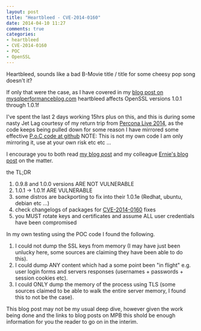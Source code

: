 ```yaml
---
layout: post
title: "Heartbleed - CVE-2014-0160"
date: 2014-04-10 11:27
comments: true
categories:
- heartbleed
- CVE-2014-0160
- POC
- OpenSSL
---
```


Heartbleed, sounds like a bad B-Movie title / title for some cheesy pop song doesn't it?

If only that were the case, as I have covered in my [blog post on mysqlperformanceblog.com](http://www.mysqlperformanceblog.com/2014/04/08/openssl-heartbleed-cve-2014-0160/) heartbleed affects OpenSSL versions 1.0.1 through 1.0.1f

I've spent the last 2 days working 15hrs plus on this, and this is during some nasty Jet Lag courtesy of my return trip from [Percona Live 2014](https://www.percona.com/live/mysql-conference-2014/users/david-busby), as the code keeps being pulled down for some reason I have mirrored some effective [P.o.C code at github](https://github.com/Oneiroi/PenTesting/tree/master/CVE/CVE-2014-0160) NOTE: This is not my own code I am only mirroring it, use at your own risk etc etc ...


I encourage you to both read [my blog post](http://www.mysqlperformanceblog.com/2014/04/08/openssl-heartbleed-cve-2014-0160/) and my colleague [Ernie's blog post](http://www.mysqlperformanceblog.com/2014/04/09/heartbleed-separating-faq-from-fud/) on the matter.

the TL;DR

1. 0.9.8 and 1.0.0 versions ARE NOT VULNERABLE
2. 1.0.1 -> 1.0.1f ARE VULNERABLE
3. some distros are backporting to fix into their 1.0.1e (Redhat, ubuntu, debian etc ...) 
4. check changelogs of packages for [CVE-2014-0160](https://cve.mitre.org/cgi-bin/cvename.cgi?name=CVE-2014-0160) fixes
5. you MUST rotate keys and certificates and assume ALL user credentials have been compromised

In my own testing using the POC code I found the following.

1. I could not dump the SSL keys from memory (I may have just been unlucky here, some sources are claiming they have been able to do this).
2. I could dump ANY content which had a some point been "in flight" e.g. user login forms and servers responses (usernames + passwords + session cookies etc).
3. I could ONLY dump the memory of the process using TLS (some sources claimed to be able to walk the entire server memory, I found this to not be the case).

This blog post may not be my usual deep dive, however given the work being done and the links to blog posts on MPB this shold be enough information for you the reader to go on in the interim.


